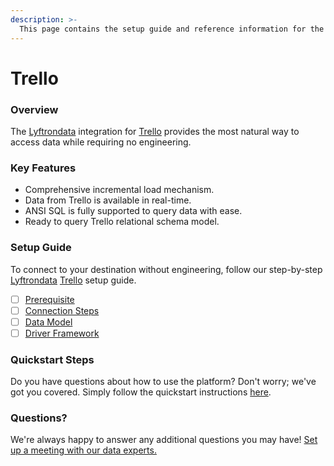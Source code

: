 ```yaml
---
description: >-
  This page contains the setup guide and reference information for the Trello source connector.
---
```


# Trello

### Overview

The [Lyftrondata](https://www.lyftrondata.com/) integration for [Trello](https://www.lyftrondata.com/integration/business-analytics/trello/) provides the most natural way to access data while requiring no engineering.

### Key Features

* Comprehensive incremental load mechanism.
* Data from Trello is available in real-time.&#x20;
* ANSI SQL is fully supported to query data with ease.
* Ready to query Trello relational schema model.

### Setup Guide

To connect to your destination without engineering, follow our step-by-step [Lyftrondata](https://www.lyftrondata.com/)  [Trello](https://www.lyftrondata.com/integration/business-analytics/trello/) setup guide.

* [ ] [Prerequisite](prerequisite.md)
* [ ] [Connection Steps](connection-steps.md)
* [ ] [Data Model](data-model/erd.md)
* [ ] [Driver Framework](driver-framework/)

### Quickstart Steps

Do you have questions about how to use the platform? Don't worry; we've got you covered. Simply follow the quickstart instructions [here](../README.md).

### Questions? <a href="#questions" id="questions"></a>

We're always happy to answer any additional questions you may have! [Set up a meeting with our data experts.](https://www.lyftrondata.com/book-a-meeting/)

